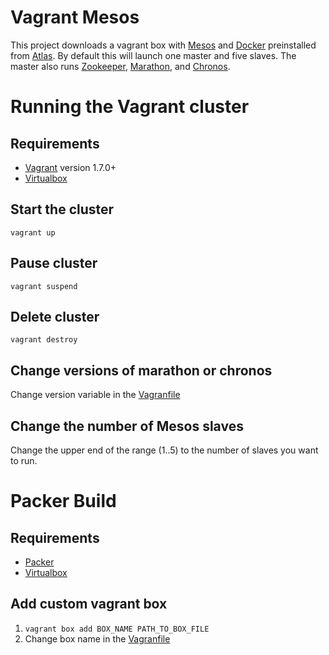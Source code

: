 # Vagrant Mesos

This project downloads a vagrant box with [Mesos](http://mesos.apache.org/) and [Docker](https://www.docker.com/) preinstalled from [Atlas](https://atlas.hashicorp.com). By default this will launch one master and five slaves. The master also runs [Zookeeper](http://zookeeper.apache.org/), [Marathon](https://mesosphere.github.io/marathon/), and [Chronos](https://github.com/mesos/chronos).

# Running the Vagrant cluster

## Requirements

- [Vagrant](https://www.vagrantup.com/downloads.html) version 1.7.0+
- [Virtualbox](https://www.virtualbox.org/wiki/Downloads)

## Start the cluster

`vagrant up`

## Pause cluster

`vagrant suspend`

## Delete cluster

`vagrant destroy`

## Change versions of marathon or chronos

Change version variable in the [Vagranfile](Vagrantfile)

## Change the number of Mesos slaves

Change the upper end of the range (1..5) to the number of slaves you want to run.

# Packer Build

## Requirements

- [Packer](https://packer.io/downloads.html)
- [Virtualbox](https://www.virtualbox.org/wiki/Downloads)

## Add custom vagrant box

1. `vagrant box add BOX_NAME PATH_TO_BOX_FILE`
2. Change box name in the [Vagranfile](Vagrantfile)
